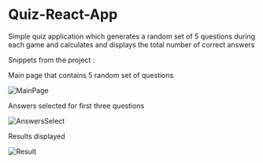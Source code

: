 # Quiz-React-App
Simple quiz application which generates a random set of 5 questions during each game and calculates and displays the total number of correct answers

Snippets from the project :

Main page that contains 5 random set of questions 

![MainPage](https://user-images.githubusercontent.com/72298689/161800918-e8fae3c7-9297-41cc-a220-4400b3632690.png)

Answers selected for first three questions

![AnswersSelect](https://user-images.githubusercontent.com/72298689/161800935-6c6f75bb-91da-4ea0-8f2b-a7a34ccb48b0.png)

Results displayed

![Result](https://user-images.githubusercontent.com/72298689/161801005-f676fbcc-4e9a-4594-ab46-aecc54268113.png)

